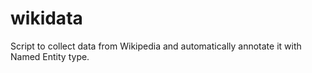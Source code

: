 # wikidata
Script to collect data from Wikipedia and automatically annotate it with Named Entity type. 
